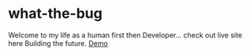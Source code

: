 # what-the-bug
Welcome to my life as a human first then Developer...
check out live site here
Building the future.
<a href="https://what-the-bug.tk">Demo</a>
